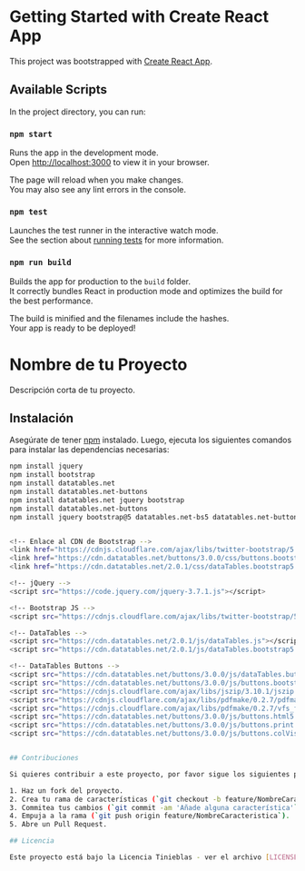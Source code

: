 # Getting Started with Create React App

This project was bootstrapped with [Create React App](https://github.com/facebook/create-react-app).

## Available Scripts

In the project directory, you can run:

### `npm start`

Runs the app in the development mode.\
Open [http://localhost:3000](http://localhost:3000) to view it in your browser.

The page will reload when you make changes.\
You may also see any lint errors in the console.

### `npm test`

Launches the test runner in the interactive watch mode.\
See the section about [running tests](https://facebook.github.io/create-react-app/docs/running-tests) for more information.

### `npm run build`

Builds the app for production to the `build` folder.\
It correctly bundles React in production mode and optimizes the build for the best performance.

The build is minified and the filenames include the hashes.\
Your app is ready to be deployed!

# Nombre de tu Proyecto

Descripción corta de tu proyecto.

## Instalación

Asegúrate de tener [npm](https://www.npmjs.com/) instalado. Luego, ejecuta los siguientes comandos para instalar las dependencias necesarias:

```bash
npm install jquery
npm install bootstrap
npm install datatables.net
npm install datatables.net-buttons
npm install datatables.net jquery bootstrap
npm install datatables.net-buttons
npm install jquery bootstrap@5 datatables.net-bs5 datatables.net-buttons-bs5


<!-- Enlace al CDN de Bootstrap -->
<link href="https://cdnjs.cloudflare.com/ajax/libs/twitter-bootstrap/5.3.0/css/bootstrap.min.css" rel="stylesheet" />
<link href="https://cdn.datatables.net/buttons/3.0.0/css/buttons.bootstrap5.css" rel="stylesheet" />
<link href="https://cdn.datatables.net/2.0.1/css/dataTables.bootstrap5.css" rel="stylesheet" />

<!-- jQuery -->
<script src="https://code.jquery.com/jquery-3.7.1.js"></script>

<!-- Bootstrap JS -->
<script src="https://cdnjs.cloudflare.com/ajax/libs/twitter-bootstrap/5.3.0/js/bootstrap.bundle.min.js"></script>

<!-- DataTables -->
<script src="https://cdn.datatables.net/2.0.1/js/dataTables.js"></script>
<script src="https://cdn.datatables.net/2.0.1/js/dataTables.bootstrap5.js"></script>

<!-- DataTables Buttons -->
<script src="https://cdn.datatables.net/buttons/3.0.0/js/dataTables.buttons.js"></script>
<script src="https://cdn.datatables.net/buttons/3.0.0/js/buttons.bootstrap5.js"></script>
<script src="https://cdnjs.cloudflare.com/ajax/libs/jszip/3.10.1/jszip.min.js"></script>
<script src="https://cdnjs.cloudflare.com/ajax/libs/pdfmake/0.2.7/pdfmake.min.js"></script>
<script src="https://cdnjs.cloudflare.com/ajax/libs/pdfmake/0.2.7/vfs_fonts.js"></script>
<script src="https://cdn.datatables.net/buttons/3.0.0/js/buttons.html5.min.js"></script>
<script src="https://cdn.datatables.net/buttons/3.0.0/js/buttons.print.min.js"></script>
<script src="https://cdn.datatables.net/buttons/3.0.0/js/buttons.colVis.min.js"></script>


## Contribuciones

Si quieres contribuir a este proyecto, por favor sigue los siguientes pasos:

1. Haz un fork del proyecto.
2. Crea tu rama de características (`git checkout -b feature/NombreCaracteristica`).
3. Commitea tus cambios (`git commit -am 'Añade alguna característica'`).
4. Empuja a la rama (`git push origin feature/NombreCaracteristica`).
5. Abre un Pull Request.

## Licencia

Este proyecto está bajo la Licencia Tinieblas - ver el archivo [LICENSE](LICENSE) para más detalles.




